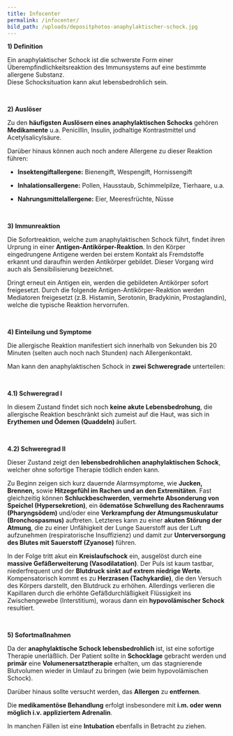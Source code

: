 ```yaml
---
title: Infocenter
permalink: /infocenter/
bild_path: /uploads/depositphotos-anaphylaktischer-schock.jpg
---
```


<section><p><strong>1) Definition</strong></p><p>Ein anaphylaktischer Schock ist die schwerste Form einer &Uuml;berempfindlichkeitsreaktion des Immunsystems auf eine bestimmte allergene Substanz.<br />Diese Schocksituation kann akut lebensbedrohlich sein.</p><p>&nbsp;</p><p><strong>2) Ausl&ouml;ser</strong></p><p>Zu den <strong>h&auml;ufigsten Ausl&ouml;sern eines anaphylaktischen Schocks</strong> geh&ouml;ren <strong>Medikamente</strong> u.a. Penicillin, Insulin, jodhaltige Kontrastmittel und Acetylsalicyls&auml;ure.</p><p>Dar&uuml;ber hinaus k&ouml;nnen auch noch andere Allergene zu dieser Reaktion f&uuml;hren:</p><ul><li><p><strong>Insektengiftallergene:</strong> Bienengift, Wespengift, Hornissengift</p></li><li><p><strong>Inhalationsallergene:</strong> Pollen, Hausstaub, Schimmelpilze, Tierhaare, u.a.</p></li><li><p><strong>Nahrungsmittelallergene:</strong> Eier, Meeresfr&uuml;chte, N&uuml;sse</p></li></ul><p>&nbsp;</p><p><strong>3) Immunreaktion</strong></p><p>Die Sofortreaktion, welche zum anaphylaktischen Schock f&uuml;hrt, findet ihren Urprung in einer <strong>Antigen-Antik&ouml;rper-Reaktion</strong>. In den K&ouml;rper eingedrungene Antigene werden bei erstem Kontakt als Fremdstoffe erkannt und daraufhin werden Antik&ouml;rper gebildet. Dieser Vorgang wird auch als Sensibilisierung bezeichnet.</p><p>Dringt erneut ein Antigen ein, werden die gebildeten Antik&ouml;rper sofort freigesetzt. Durch die folgende Antigen-Antik&ouml;rper-Reaktion werden Mediatoren freigesetzt (z.B. Histamin, Serotonin, Bradykinin, Prostaglandin), welche die typische Reaktion hervorrufen.</p><p>&nbsp;</p><p><strong>4) Einteilung und Symptome</strong></p><p>Die allergische Reaktion manifestiert sich innerhalb von Sekunden bis 20 Minuten (selten auch noch nach Stunden) nach Allergenkontakt.</p><p>Man kann den anaphylaktischen Schock in <strong>zwei Schweregrade</strong> unterteilen:</p><p>&nbsp;</p><p><strong>4.1) Schweregrad I</strong></p><p>In diesem Zustand findet sich noch <strong>keine akute Lebensbedrohung</strong>, die allergische Reaktion beschr&auml;nkt sich zumeist auf die Haut, was sich in <strong>Erythemen und &Ouml;demen (Quaddeln)</strong> &auml;u&szlig;ert.</p><p>&nbsp;</p><p><strong>4.2) Schweregrad II</strong></p><p>Dieser Zustand zeigt den <strong>lebensbedrohlichen anaphylaktischen Schock</strong>, welcher ohne sofortige Therapie t&ouml;dlich enden kann.</p><p>Zu Beginn zeigen sich kurz dauernde Alarmsymptome, wie <strong>Jucken, Brennen,</strong> sowie <strong>Hitzegef&uuml;hl im Rachen und an den Extremit&auml;ten</strong>. Fast gleichzeitig k&ouml;nnen <strong>Schluckbeschwerden</strong>, <strong>vermehrte Absonderung von Speichel (Hypersekretion)</strong>, ein <strong>&ouml;demat&ouml;se Schwellung des Rachenraums (Pharyngs&ouml;dem)</strong> und/oder eine <strong>Verkrampfung der Atmungsmuskulatur (Bronchospasmus)</strong> auftreten. Letzteres kann zu einer <strong>akuten St&ouml;rung der Atmung</strong>, die zu einer Unf&auml;higkeit der Lunge Sauerstoff aus der Luft aufzunehmen (respiratorische Insuffizienz) und damit zur <strong>Unterversorgung des Blutes mit Sauerstoff (Zyanose)</strong> f&uuml;hren.</p><p>In der Folge tritt akut ein <strong>Kreislaufschock</strong> ein, ausgel&ouml;st durch eine <strong>massive Gef&auml;&szlig;erweiterung (Vasodilatation)</strong>. Der Puls ist kaum tastbar, niederfrequent und der <strong>Blutdruck sinkt auf extrem niedrige Werte</strong>. Kompensatorisch kommt es zu <strong>Herzrasen (Tachykardie)</strong>, die den Versuch des K&ouml;rpers darstellt, den Blutdruck zu erh&ouml;hen. Allerdings verlieren die Kapillaren durch die erh&ouml;hte Gef&auml;&szlig;durchl&auml;&szlig;igkeit Fl&uuml;ssigkeit ins Zwischengewebe (Interstitium), woraus dann ein <strong>hypovol&auml;mischer Schock</strong> resultiert.</p><p>&nbsp;</p><p><strong>5) Sofortma&szlig;nahmen</strong></p><p>Da der <strong>anaphylaktische Schock lebensbedrohlich </strong>ist, ist eine sofortige Therapie unerl&auml;&szlig;lich. Der Patient sollte in <strong>Schocklage</strong> gebracht werden und <strong>prim&auml;r</strong> eine <strong>Volumenersatztherapie</strong> erhalten, um das stagnierende Blutvolumen wieder in Umlauf zu bringen (wie beim hypovol&auml;mischen Schock).</p><p>Dar&uuml;ber hinaus sollte versucht werden, das <strong>Allergen</strong> zu <strong>entfernen</strong>.</p><p>Die <strong>medikament&ouml;se Behandlung</strong> erfolgt insbesondere mit <strong>i.m. oder wenn m&ouml;glich i.v. appliziertem Adrenalin</strong>.</p><p>In manchen F&auml;llen ist eine <strong>Intubation</strong> ebenfalls in Betracht zu ziehen.</p></section>